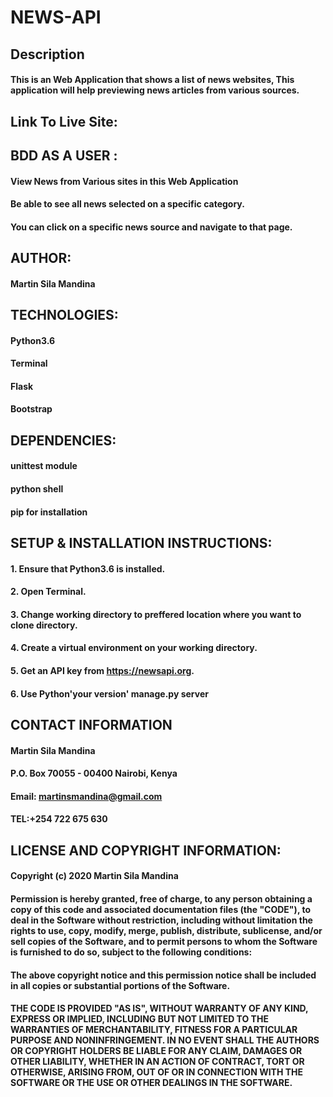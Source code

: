 # NEWS-API
## Description
#### This is an Web Application that shows a list of news websites, This application will help previewing news articles from various sources.
## Link To Live Site:

## BDD AS A USER :
#### View News from Various sites in this Web Application
#### Be able to see all news selected on a specific category.
#### You can click on a specific news source and navigate to that page.
## AUTHOR:
#### Martin Sila Mandina
## TECHNOLOGIES:
#### Python3.6
#### Terminal
#### Flask
#### Bootstrap
## DEPENDENCIES:
#### unittest module 
#### python shell
#### pip for installation
## SETUP & INSTALLATION INSTRUCTIONS:
#### 1. Ensure that Python3.6 is installed.
#### 2. Open Terminal.
#### 3. Change working directory to preffered location where you want to clone directory.
#### 4. Create a virtual environment on your working directory.
#### 5. Get an API key from https://newsapi.org.
#### 6. Use Python'your version' manage.py server
## CONTACT INFORMATION
#### Martin Sila Mandina
#### P.O. Box 70055 - 00400 Nairobi, Kenya
#### Email: martinsmandina@gmail.com
#### TEL:+254 722 675 630
## LICENSE AND COPYRIGHT INFORMATION:
#### Copyright (c) 2020 Martin Sila Mandina

#### Permission is hereby granted, free of charge, to any person obtaining a copy of this code and associated documentation files (the "CODE"), to deal in the Software without restriction, including without limitation the rights to use, copy, modify, merge, publish, distribute, sublicense, and/or sell copies of the Software, and to permit persons to whom the Software is furnished to do so, subject to the following conditions:

#### The above copyright notice and this permission notice shall be included in all copies or substantial portions of the Software.

#### THE CODE IS PROVIDED "AS IS", WITHOUT WARRANTY OF ANY KIND, EXPRESS OR IMPLIED, INCLUDING BUT NOT LIMITED TO THE WARRANTIES OF MERCHANTABILITY, FITNESS FOR A PARTICULAR PURPOSE AND NONINFRINGEMENT. IN NO EVENT SHALL THE AUTHORS OR COPYRIGHT HOLDERS BE LIABLE FOR ANY CLAIM, DAMAGES OR OTHER LIABILITY, WHETHER IN AN ACTION OF CONTRACT, TORT OR OTHERWISE, ARISING FROM, OUT OF OR IN CONNECTION WITH THE SOFTWARE OR THE USE OR OTHER DEALINGS IN THE SOFTWARE.